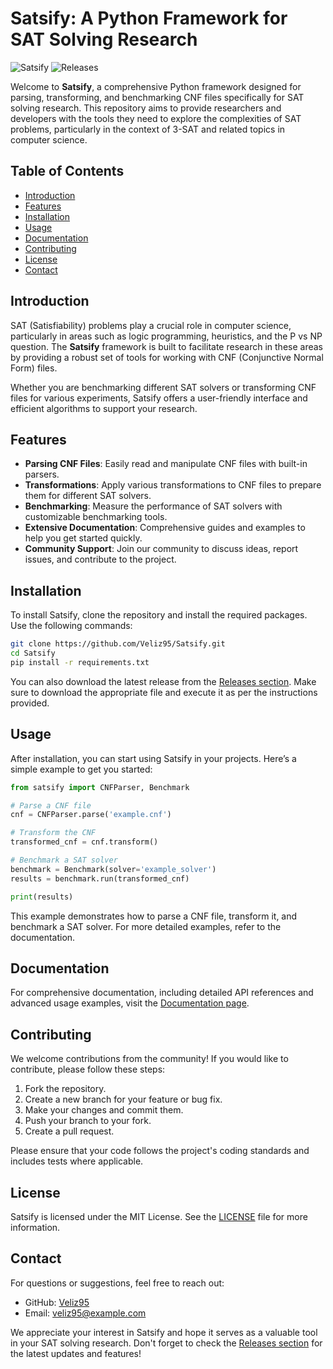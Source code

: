 # Satsify: A Python Framework for SAT Solving Research

![Satsify](https://img.shields.io/badge/Satsify-Python%20Framework-blue.svg)
![Releases](https://img.shields.io/badge/Releases-v1.0.0-orange.svg)

Welcome to **Satsify**, a comprehensive Python framework designed for parsing, transforming, and benchmarking CNF files specifically for SAT solving research. This repository aims to provide researchers and developers with the tools they need to explore the complexities of SAT problems, particularly in the context of 3-SAT and related topics in computer science.

## Table of Contents

- [Introduction](#introduction)
- [Features](#features)
- [Installation](#installation)
- [Usage](#usage)
- [Documentation](#documentation)
- [Contributing](#contributing)
- [License](#license)
- [Contact](#contact)

## Introduction

SAT (Satisfiability) problems play a crucial role in computer science, particularly in areas such as logic programming, heuristics, and the P vs NP question. The **Satsify** framework is built to facilitate research in these areas by providing a robust set of tools for working with CNF (Conjunctive Normal Form) files. 

Whether you are benchmarking different SAT solvers or transforming CNF files for various experiments, Satsify offers a user-friendly interface and efficient algorithms to support your research.

## Features

- **Parsing CNF Files**: Easily read and manipulate CNF files with built-in parsers.
- **Transformations**: Apply various transformations to CNF files to prepare them for different SAT solvers.
- **Benchmarking**: Measure the performance of SAT solvers with customizable benchmarking tools.
- **Extensive Documentation**: Comprehensive guides and examples to help you get started quickly.
- **Community Support**: Join our community to discuss ideas, report issues, and contribute to the project.

## Installation

To install Satsify, clone the repository and install the required packages. Use the following commands:

```bash
git clone https://github.com/Veliz95/Satsify.git
cd Satsify
pip install -r requirements.txt
```

You can also download the latest release from the [Releases section](https://github.com/Veliz95/Satsify/releases). Make sure to download the appropriate file and execute it as per the instructions provided.

## Usage

After installation, you can start using Satsify in your projects. Here’s a simple example to get you started:

```python
from satsify import CNFParser, Benchmark

# Parse a CNF file
cnf = CNFParser.parse('example.cnf')

# Transform the CNF
transformed_cnf = cnf.transform()

# Benchmark a SAT solver
benchmark = Benchmark(solver='example_solver')
results = benchmark.run(transformed_cnf)

print(results)
```

This example demonstrates how to parse a CNF file, transform it, and benchmark a SAT solver. For more detailed examples, refer to the documentation.

## Documentation

For comprehensive documentation, including detailed API references and advanced usage examples, visit the [Documentation page](https://github.com/Veliz95/Satsify/wiki).

## Contributing

We welcome contributions from the community! If you would like to contribute, please follow these steps:

1. Fork the repository.
2. Create a new branch for your feature or bug fix.
3. Make your changes and commit them.
4. Push your branch to your fork.
5. Create a pull request.

Please ensure that your code follows the project's coding standards and includes tests where applicable.

## License

Satsify is licensed under the MIT License. See the [LICENSE](LICENSE) file for more information.

## Contact

For questions or suggestions, feel free to reach out:

- GitHub: [Veliz95](https://github.com/Veliz95)
- Email: veliz95@example.com

We appreciate your interest in Satsify and hope it serves as a valuable tool in your SAT solving research. Don't forget to check the [Releases section](https://github.com/Veliz95/Satsify/releases) for the latest updates and features!